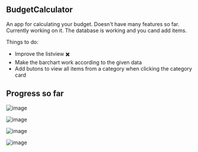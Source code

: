 ## BudgetCalculator
An app for calculating your budget. Doesn't have many features so far. Currently working on it.
The database is working and you cand add items.

Things to do:
- Improve the listview :heavy_multiplication_x:
- Make the barchart work according to the given data
- Add butons to view all items from a category when clicking the category card

## Progress so far

![image](https://drive.google.com/uc?export=view&id=1V6mrPmMKREXvZN5rEpvYdu5eqm5uzLgB)

![image](https://drive.google.com/uc?export=view&id=16oplEZRS3dLuoz139E1E3pFpSQZolK4f)

![image](https://drive.google.com/uc?export=view&id=1gImWZChuuaPMPEMKjIf2oNrHuaxXNdEg)

![image](https://drive.google.com/uc?export=view&id=1nbaut32b8m8aHnnOTSgdteZ04AZIInk-)
